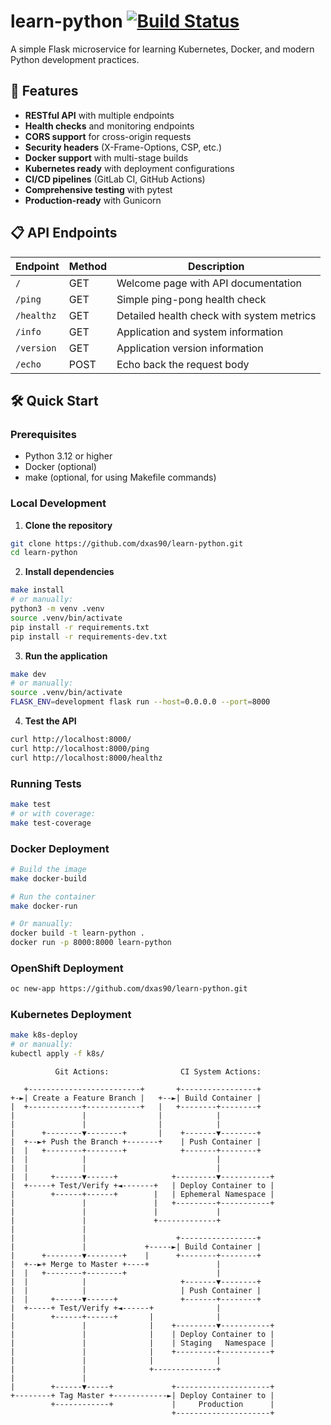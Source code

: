 # learn-python [![Build Status](http://192.168.100.6:5000/api/badges/dxas90/learn-python/status.svg)](http://192.168.100.6:5000/dxas90/learn-python)

A simple Flask microservice for learning Kubernetes, Docker, and modern Python development practices.

## 🚀 Features

- **RESTful API** with multiple endpoints
- **Health checks** and monitoring endpoints
- **CORS support** for cross-origin requests
- **Security headers** (X-Frame-Options, CSP, etc.)
- **Docker support** with multi-stage builds
- **Kubernetes ready** with deployment configurations
- **CI/CD pipelines** (GitLab CI, GitHub Actions)
- **Comprehensive testing** with pytest
- **Production-ready** with Gunicorn

## 📋 API Endpoints

| Endpoint | Method | Description |
|----------|--------|-------------|
| `/` | GET | Welcome page with API documentation |
| `/ping` | GET | Simple ping-pong health check |
| `/healthz` | GET | Detailed health check with system metrics |
| `/info` | GET | Application and system information |
| `/version` | GET | Application version information |
| `/echo` | POST | Echo back the request body |

## 🛠️ Quick Start

### Prerequisites

- Python 3.12 or higher
- Docker (optional)
- make (optional, for using Makefile commands)

### Local Development

1. **Clone the repository**
```sh
git clone https://github.com/dxas90/learn-python.git
cd learn-python
```

2. **Install dependencies**
```sh
make install
# or manually:
python3 -m venv .venv
source .venv/bin/activate
pip install -r requirements.txt
pip install -r requirements-dev.txt
```

3. **Run the application**
```sh
make dev
# or manually:
source .venv/bin/activate
FLASK_ENV=development flask run --host=0.0.0.0 --port=8000
```

4. **Test the API**
```sh
curl http://localhost:8000/
curl http://localhost:8000/ping
curl http://localhost:8000/healthz
```

### Running Tests

```sh
make test
# or with coverage:
make test-coverage
```

### Docker Deployment

```sh
# Build the image
make docker-build

# Run the container
make docker-run

# Or manually:
docker build -t learn-python .
docker run -p 8000:8000 learn-python
```

### OpenShift Deployment

```sh
oc new-app https://github.com/dxas90/learn-python.git
```

### Kubernetes Deployment

```sh
make k8s-deploy
# or manually:
kubectl apply -f k8s/
```

```text
          Git Actions:                CI System Actions:

   +-------------------------+       +-----------------+
+-►| Create a Feature Branch |   +--►| Build Container |
|  +------------+------------+   |   +--------+--------+
|               |                |            |
|               |                |            |
|      +--------▼--------+       |    +-------▼--------+
|  +--►+ Push the Branch +-------+    | Push Container |
|  |   +--------+--------+            +-------+--------+
|  |            |                             |
|  |            |                             |
|  |     +------▼------+            +---------▼-----------+
|  +-----+ Test/Verify +◄-------+   | Deploy Container to |
|        +------+------+        |   | Ephemeral Namespace |
|               |               |   +---------+-----------+
|               |               |             |
|               |               +-------------+
|               |
|               |                    +-----------------+
|               |             +-----►| Build Container |
|      +--------▼--------+    |      +--------+--------+
|  +--►+ Merge to Master +----+               |
|  |   +--------+--------+                    |
|  |            |                     +-------▼--------+
|  |            |                     | Push Container |
|  |     +------▼------+              +-------+--------+
|  +-----+ Test/Verify +◄------+              |
|        +------+------+       |              |
|               |              |    +---------▼-----------+
|               |              |    | Deploy Container to |
|               |              |    | Staging   Namespace |
|               |              |    +---------+-----------+
|               |              |              |
|               |              +--------------+
|               |
|        +------▼-----+             +---------------------+
+--------+ Tag Master +------------►| Deploy Container to |
         +------------+             |     Production      |
                                    +---------------------+
```
